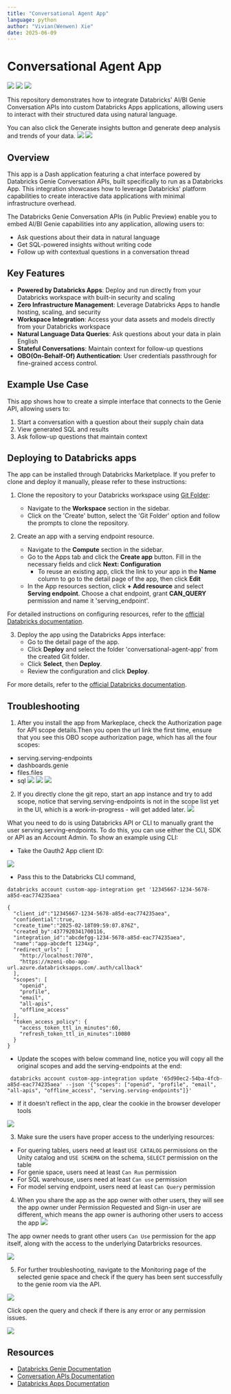 ```yaml
---
title: "Conversational Agent App"
language: python
author: "Vivian(Wenwen) Xie"
date: 2025-06-09
---
```


# Conversational Agent App


![](./assets/genie_room0.png)
![](./assets/genie-space.png)
![](./assets/genie-space4.png)

This repository demonstrates how to integrate Databricks' AI/BI Genie Conversation APIs into custom Databricks Apps applications, allowing users to interact with their structured data using natural language.

You can also click the Generate insights button and generate deep analysis and trends of your data.
![](./assets/insights1.png)
![](./assets/insights2.png)



## Overview

This app is a Dash application featuring a chat interface powered by Databricks Genie Conversation APIs, built specifically to run as a Databricks App. This integration showcases how to leverage Databricks' platform capabilities to create interactive data applications with minimal infrastructure overhead.

The Databricks Genie Conversation APIs (in Public Preview) enable you to embed AI/BI Genie capabilities into any application, allowing users to:
- Ask questions about their data in natural language
- Get SQL-powered insights without writing code
- Follow up with contextual questions in a conversation thread

## Key Features

- **Powered by Databricks Apps**: Deploy and run directly from your Databricks workspace with built-in security and scaling
- **Zero Infrastructure Management**: Leverage Databricks Apps to handle hosting, scaling, and security
- **Workspace Integration**: Access your data assets and models directly from your Databricks workspace
- **Natural Language Data Queries**: Ask questions about your data in plain English
- **Stateful Conversations**: Maintain context for follow-up questions
- **OBO(On-Behalf-Of) Authentication**: User credentials passthrough for fine-grained access control.

## Example Use Case

This app shows how to create a simple interface that connects to the Genie API, allowing users to:
1. Start a conversation with a question about their supply chain data
2. View generated SQL and results
3. Ask follow-up questions that maintain context

## Deploying to Databricks apps

The app can be installed through Databricks Marketplace. If you prefer to clone and deploy it manually, please refer to these instructions: 

1. Clone the repository to your Databricks workspace using [Git Folder](https://docs.databricks.com/aws/en/repos/repos-setup):
   - Navigate to the **Workspace** section in the sidebar.
   - Click on the 'Create' button, select the 'Git Folder' option and follow the prompts to clone the repository.

2. Create an app with a serving endpoint resource.
   - Navigate to the **Compute** section in the sidebar.
   - Go to the Apps tab and click the **Create app** button. Fill in the necessary fields and click **Next: Configuration**
      - To reuse an existing app, click the link to your app in the **Name** column to go to the detail page of the app, then click **Edit**
   - In the App resources section, click **+ Add resource** and select **Serving endpoint**. Choose a chat endpoint, grant **CAN_QUERY** permission and name it 'serving_endpoint'.
   
For detailed instructions on configuring resources, refer to the [official Databricks documentation](https://docs.databricks.com/aws/en/dev-tools/databricks-apps/resources#configure-resources-for-your-app).

3. Deploy the app using the Databricks Apps interface:
   - Go to the detail page of the app.
   - Click **Deploy** and select the folder 'conversational-agent-app' from the created Git folder.
   - Click **Select**, then **Deploy**.
   - Review the configuration and click **Deploy**.

For more details, refer to the [official Databricks documentation](https://docs.databricks.com/aws/en/dev-tools/databricks-apps/deploy).

## Troubleshooting
1. After you install the app from Markeplace, check the Authorization page for API scope details.Then you open the url link the first time, ensure that you see this OBO scope authorization page, which has all the four scopes:
  - serving.serving-endpoints
  - dashboards.genie
  - files.files
  - sql
![](./assets/genie-space11.png)
![](./assets/genie-space12.png)
![](./assets/genie-space10.png)


2. If you directly clone the git repo, start an app instance and try to add scope, notice that serving.serving-endpoints is not in the scope list yet in the UI, which is a work-in-progress - will get added later. 
![](./assets/genie-space13.png)

What you need to do is using Databricks API or CLI to manually grant the user serving.serving-endpoints.
To do this, you can use either the CLI, SDK or API as an Account Admin. To show an example using CLI:
 - Take the Oauth2 App client ID:

![](./assets/genie-space14.png)

- Pass this to the Databricks CLI command,

```
databricks account custom-app-integration get '12345667-1234-5678-a85d-eac774235aea'

{
  "client_id":"12345667-1234-5678-a85d-eac774235aea",
  "confidential":true,
  "create_time":"2025-02-18T09:59:07.876Z",
  "created_by":4377920341700116,
  "integration_id":"abcdefgg-1234-5678-a85d-eac774235aea",
  "name":"app-abcdeft 1234xp",
  "redirect_urls": [
    "http://localhost:7070",
    "https://mzeni-obo-app-url.azure.databricksapps.com/.auth/callback"
  ],
  "scopes": [
    "openid",
    "profile",
    "email",
    "all-apis",
    "offline_access"
  ],
  "token_access_policy": {
    "access_token_ttl_in_minutes":60,
    "refresh_token_ttl_in_minutes":10080
  }
}
```
 - Update the scopes with below command line, notice you will copy all the original scopes and add the serving-endpoints at the end:
```
 databricks account custom-app-integration update '65d90ec2-54ba-4fcb-a85d-eac774235aea' --json '{"scopes": ["openid", "profile", "email", "all-apis", "offline_access", "serving.serving-endpoints"]}'
```

 - If it doesn't reflect in the app, clear the cookie in the browser developer tools

![](./assets/genie-space16.png)


3. Make sure the users have proper access to the underlying resources:
 - For quering tables, users need at least `USE CATALOG` permissions on the Unity catalog and `USE SCHEMA` on the schema, `SELECT` permission on the table 
 - For genie space, users need at least `Can Run` permission 
 - For SQL warehouse, users need at least `Can use` permission 
 - For model serving endpoint, users need at least `Can Query` permission 

4. When you share the app as the app owner with other users, they will see the app owner under Permission Requested and Sign-in user are different, which means the app owner is authoring other users to access the app
![](./assets/genie-space17.png)

The app owner needs to grant other users `Can Use` permission for the app itself, along with the access to the underlying Datarbricks resources.

![](./assets/genie-space18.png)

5. For further troubleshooting, navigate to the Monitoring page of the selected genie space and check if the query has been sent successfully to the genie room via the API. 

![](./assets/troubleshooting1.png)

Click open the query and check if there is any error or any permission issues.

![](./assets/troubleshooting2.png)

## Resources

- [Databricks Genie Documentation](https://docs.databricks.com/aws/en/genie)
- [Conversation APIs Documentation](https://docs.databricks.com/api/workspace/genie)
- [Databricks Apps Documentation](https://docs.databricks.com/aws/en/dev-tools/databricks-apps/)